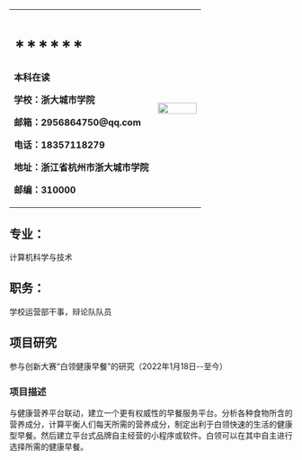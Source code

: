 <table border="0">
  <tr>
    <td width="75%">
      <h1>******</h1>
      <p><b>本科在读</b></p>
      <p><b>学校：浙大城市学院</b></p>
      <p><b>邮箱：2956864750@qq.com</b></p>
      <p><b>电话：18357118279</b></p>
      <p><b>地址：浙江省杭州市浙大城市学院</b></p>
      <p><b>邮编：310000</b></p>
    </td>
    <td width="25%">
      <img src="/888888888888888888.jpg" width="100%">      
    </td>
  </tr>
</table>

## 专业：
计算机科学与技术
## 职务：
学校运营部干事，辩论队队员
## 项目研究
参与创新大赛“白领健康早餐”的研究（2022年1月18日--至今）
### 项目描述
与健康营养平台联动，建立一个更有权威性的早餐服务平台。分析各种食物所含的营养成分，计算平衡人们每天所需的营养成分，制定出利于白领快速的生活的健康型早餐。然后建立平台式品牌自主经营的小程序或软件。白领可以在其中自主进行选择所需的健康早餐。
